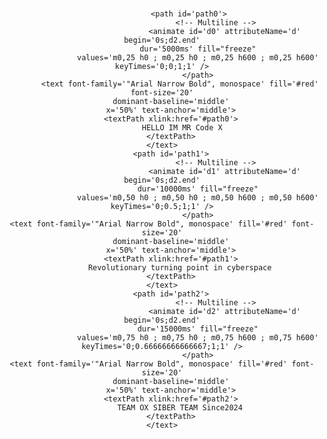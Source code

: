<!DOCTYPE html>
<html lang="en">
<head>
    <meta charset="UTF-8">
    <title>Page title</title>
</head>
<body>
<center>
    <!-- https://github.com/DenverCoder1/readme-typing-svg/ -->
    <svg xmlns='http://www.w3.org/2000/svg'
    xmlns:xlink='http://www.w3.org/1999/xlink'
    viewBox='0 0 600 125'
    style='background-color: #00000000;'
    width='600px' height='125px'>

    
                <path id='path0'>
                            <!-- Multiline -->
                                <animate id='d0' attributeName='d' begin='0s;d2.end'
                    dur='5000ms' fill="freeze"
                    values='m0,25 h0 ; m0,25 h0 ; m0,25 h600 ; m0,25 h600' keyTimes='0;0;1;1' />
                    </path>
            <text font-family='"Arial Narrow Bold", monospace' fill='#red' font-size='20'
        dominant-baseline='middle'
        x='50%' text-anchor='middle'>
        <textPath xlink:href='#path0'>
             HELLO IM MR Code X
        </textPath>
    </text>
        <path id='path1'>
                            <!-- Multiline -->
                                <animate id='d1' attributeName='d' begin='0s;d2.end'
                    dur='10000ms' fill="freeze"
                    values='m0,50 h0 ; m0,50 h0 ; m0,50 h600 ; m0,50 h600' keyTimes='0;0.5;1;1' />
                    </path>
    <text font-family='"Arial Narrow Bold", monospace' fill='#red' font-size='20'
        dominant-baseline='middle'
        x='50%' text-anchor='middle'>
        <textPath xlink:href='#path1'>
            Revolutionary turning point in cyberspace
        </textPath>
    </text>
        <path id='path2'>
                            <!-- Multiline -->
                                <animate id='d2' attributeName='d' begin='0s;d2.end'
                    dur='15000ms' fill="freeze"
                    values='m0,75 h0 ; m0,75 h0 ; m0,75 h600 ; m0,75 h600' keyTimes='0;0.66666666666667;1;1' />
                    </path>
    <text font-family='"Arial Narrow Bold", monospace' fill='#red' font-size='20'
        dominant-baseline='middle'
        x='50%' text-anchor='middle'>
        <textPath xlink:href='#path2'>
            TEAM OX SIBER TEAM Since2024
        </textPath>
    </text>
</svg>
</center>
</body>
</html>
